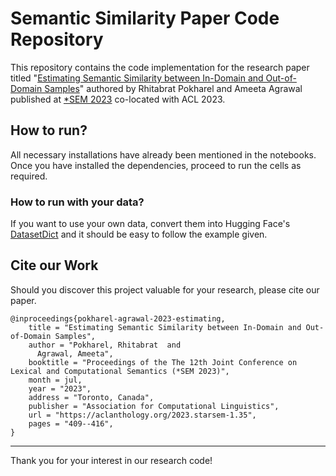 # Semantic Similarity Paper Code Repository

This repository contains the code implementation for the research paper titled "<a href="https://aclanthology.org/2023.starsem-1.35.pdf">Estimating Semantic Similarity between In-Domain and Out-of-Domain Samples</a>" authored by Rhitabrat Pokharel and Ameeta Agrawal published at <a href="https://sites.google.com/view/starsem2023">*SEM 2023</a> co-located with ACL 2023.

## How to run?

All necessary installations have already been mentioned in the notebooks. Once you have installed the dependencies, proceed to run the cells as required.

### How to run with your data?

If you want to use your own data, convert them into Hugging Face's <a href="https://huggingface.co/docs/datasets/package_reference/main_classes#datasets.DatasetDict"> DatasetDict</a> and it should be easy to follow the example given.

## Cite our Work
Should you discover this project valuable for your research, please cite our paper.

```
@inproceedings{pokharel-agrawal-2023-estimating,
    title = "Estimating Semantic Similarity between In-Domain and Out-of-Domain Samples",
    author = "Pokharel, Rhitabrat  and
      Agrawal, Ameeta",
    booktitle = "Proceedings of the The 12th Joint Conference on Lexical and Computational Semantics (*SEM 2023)",
    month = jul,
    year = "2023",
    address = "Toronto, Canada",
    publisher = "Association for Computational Linguistics",
    url = "https://aclanthology.org/2023.starsem-1.35",
    pages = "409--416",
}
```

---
Thank you for your interest in our research code!
